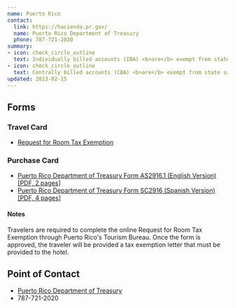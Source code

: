 ```yaml
---
name: Puerto Rico
contact:
  link: https://hacienda.pr.gov/
  name: Puerto Rico Department of Treasury
  phone: 787-721-2020
summary:
- icon: check_circle_outline
  text: Individually billed accounts (IBA) <b>are</b> exempt from state sales tax.
- icon: check_circle_outline
  text: Centrally billed accounts (CBA) <b>are</b> exempt from state sales tax.
updated: 2023-02-15
---
```


## Forms

### Travel Card

* [Request for Room Tax Exemption](https://roomtax.prtourism.com/exemption_reqs.php?lan)

### Purchase Card

* [Puerto Rico Department of Treasury Form AS2916.1 (English Version) [PDF, 2 pages]](https://hacienda.pr.gov/downloads/pdf/formularios/AS%202916.1.pdf)
* [Puerto Rico Department of Treasury Form SC2916 (Spanish Version) [PDF, 4 pages]](http://www.hacienda.gobierno.pr/sites/default/files/documentos/sc_2916_2015_1.pdf)

#### Notes

Travelers are required to complete the online Request for Room Tax Exemption through Puerto Rico's Tourism Bureau. Once the form is approved, the traveler will be provided a tax exemption letter that must be provided to the hotel.

## Point of Contact
- [Puerto Rico Department of Treasury](https://hacienda.pr.gov/)
- 787-721-2020